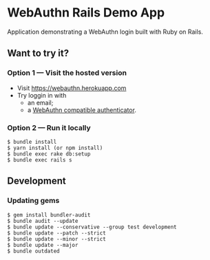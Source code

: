 # WebAuthn Rails Demo App

Application demonstrating a WebAuthn login built with Ruby on Rails.

## Want to try it?

### Option 1 — Visit the hosted version

* Visit https://webauthn.herokuapp.com
* Try loggin in with
  * an email;
  * a [WebAuthn compatible authenticator](https://github.com/cedarcode/webauthn-ruby#a-conforming-authenticator).


### Option 2 — Run it locally

```
$ bundle install
$ yarn install (or npm install)
$ bundle exec rake db:setup
$ bundle exec rails s
```

## Development

### Updating gems

```
$ gem install bundler-audit
$ bundle audit --update
$ bundle update --conservative --group test development
$ bundle update --patch --strict
$ bundle update --minor --strict
$ bundle update --major
$ bundle outdated
```
